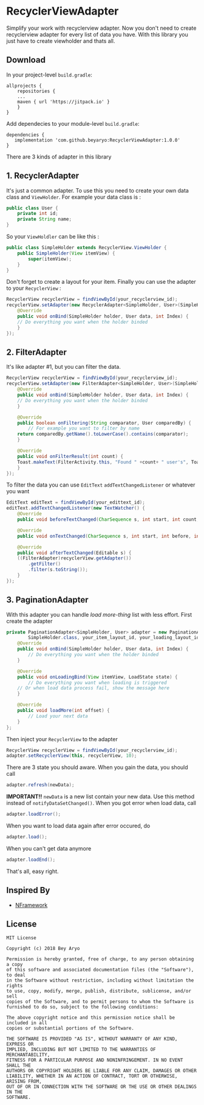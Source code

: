# RecyclerViewAdapter

Simplify your work with recyclerview adapter.
Now you don't need to create recyclerview adapter for every list of data you have. With this library you just have to create viewholder and thats all.

## Download 
In your project-level `build.gradle`:
```
allprojects {
    repositories {
	...
	maven { url 'https://jitpack.io' }
    }
}
```

Add dependecies to your module-level `build.gradle`:
```
dependencies {
   implementation 'com.github.beyaryo:RecyclerViewAdapter:1.0.0'
}
```

There are 3 kinds of adapter in this library
## 1. RecyclerAdapter
It's just a common adapter. To use this you need to create your own data class and `ViewHolder`.
For example your data class is :
```java
public class User {
    private int id;
    private String name;
}
```
So your `ViewHoldler` can be like this :
```java
public class SimpleHolder extends RecyclerView.ViewHolder {
    public SimpleHolder(View itemView) {
        super(itemView);
    }
}
```
Don't forget to create a layout for your item.
Finally you can use the adapter to your `RecyclerView` :
```java
RecyclerView recyclerView = findViewById(your_recyclerview_id);
recyclerView.setAdapter(new RecyclerAdapter<SimpleHolder, User>(SimpleHolder.class, your_item_layout_id, your_list) {
    @Override
    public void onBind(SimpleHolder holder, User data, int Index) {
	// Do everything you want when the holder binded
    }
});
```
## 2. FilterAdapter
It's like adapter #1, but you can filter the data.
```java
RecyclerView recyclerView = findViewById(your_recyclerview_id);
recyclerView.setAdapter(new FilterAdapter<SimpleHolder, User>(SimpleHolder.class, your_item_layout_id, your_list) {
    @Override
    public void onBind(SimpleHolder holder, User data, int Index) {
	// Do everything you want when the holder binded
    }

    @Override
    public boolean onFiltering(String comparator, User comparedBy) {
    	// For example you want to filter by name
	return comparedBy.getName().toLowerCase().contains(comparator);
    }

    @Override
    public void onFilterResult(int count) {
	Toast.makeText(FilterActivity.this, "Found " +count+ " user's", Toast.LENGTH_SHORT).show();
    }
});
```
To filter the data you can use `EditText` `addTextChangedListener` or whatever you want
```java
EditText editText = findViewById(your_edittext_id);
editText.addTextChangedListener(new TextWatcher() {
    @Override
    public void beforeTextChanged(CharSequence s, int start, int count, int after) {}

    @Override
    public void onTextChanged(CharSequence s, int start, int before, int count) {}

    @Override
    public void afterTextChanged(Editable s) {
	((FilterAdapter)recyclerView.getAdapter())
		.getFilter()
		.filter(s.toString());
    }
});
```
## 3. PaginationAdapter
With this adapter you can handle *load more-thing* list with less effort.
First create the adapter
```java
private PaginationAdapter<SimpleHolder, User> adapter = new PaginationAdapter<SimpleHolder, User>(
        SimpleHolder.class, your_item_layout_id, your_loading_layout_id, new ArrayList<User>()) {
    @Override
    public void onBind(SimpleHolder holder, User data, int Index) {
        // Do everything you want when the holder binded
    }

    @Override
    public void onLoadingBind(View itemView, LoadState state) {
        // Do everything you want when loading is triggered
	// Or when load data process fail, show the message here
    }

    @Override
    public void loadMore(int offset) {
       	// Load your next data
    }
};
```
Then inject your `RecyclerView` to the adapter
```java
RecyclerView recyclerView = findViewById(your_recyclerview_id);
adapter.setRecyclerView(this, recyclerView, 10);
```
There are 3 state you should aware.
When you gain the data, you should call 
```java
adapter.refresh(newData);
```
**IMPORTANT!!** ``newData`` is a new list contain your new data. Use this method instead of `notifyDataSetChanged()`.
When you got error when load data, call 
```java
adapter.loadError();
```
When you want to load data again after error occured, do
```java
adapter.load();
```
When you can't get data anymore
```java
adapter.loadEnd();
```
That's all, easy right.
## Inspired By
- [NFramework](https://github.com/noizar/Nframework)
## License
```
MIT License

Copyright (c) 2018 Bey Aryo

Permission is hereby granted, free of charge, to any person obtaining a copy
of this software and associated documentation files (the "Software"), to deal
in the Software without restriction, including without limitation the rights
to use, copy, modify, merge, publish, distribute, sublicense, and/or sell
copies of the Software, and to permit persons to whom the Software is
furnished to do so, subject to the following conditions:

The above copyright notice and this permission notice shall be included in all
copies or substantial portions of the Software.

THE SOFTWARE IS PROVIDED "AS IS", WITHOUT WARRANTY OF ANY KIND, EXPRESS OR
IMPLIED, INCLUDING BUT NOT LIMITED TO THE WARRANTIES OF MERCHANTABILITY,
FITNESS FOR A PARTICULAR PURPOSE AND NONINFRINGEMENT. IN NO EVENT SHALL THE
AUTHORS OR COPYRIGHT HOLDERS BE LIABLE FOR ANY CLAIM, DAMAGES OR OTHER
LIABILITY, WHETHER IN AN ACTION OF CONTRACT, TORT OR OTHERWISE, ARISING FROM,
OUT OF OR IN CONNECTION WITH THE SOFTWARE OR THE USE OR OTHER DEALINGS IN THE
SOFTWARE.
```
